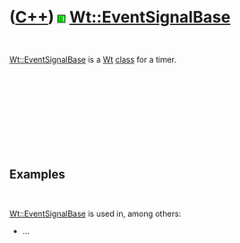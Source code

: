 
 

 

 

 

 

([C++](Cpp.md)) ![Wt](PicWt.png) [Wt::EventSignalBase](CppEventSignalBase.md)
===============================================================================

 

[Wt::EventSignalBase](CppEventSignalBase.md) is a [Wt](CppWt.md)
[class](CppClass.md) for a timer.

 

 

 

 

 

Examples
--------

 

[Wt::EventSignalBase](CppEventSignalBase.md) is used in, among others:

-   ...

 

 

 

 

 

 

